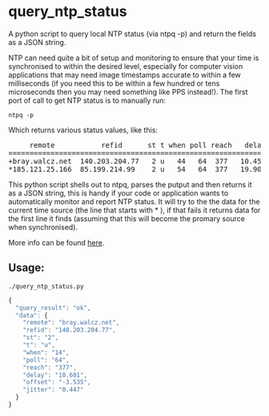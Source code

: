 # query_ntp_status
A python script to query local NTP status (via ntpq -p) and return the fields as a JSON string.

NTP can need quite a bit of setup and monitoring to ensure that your time is synchronised to within the desired level, especially for computer vision applications that may need image timestamps accurate to within a few milliseconds (if you need this to be within a few hundred or tens microseconds then you may need something like PPS instead!).  The first port of call to get NTP status is to manually run:

`ntpq -p`

Which returns various status values, like this:

<pre>
     remote           refid      st t when poll reach   delay   offset  jitter
==============================================================================
+bray.walcz.net  140.203.204.77   2 u   44   64  377   10.453   -3.605   0.337
*185.121.25.166  85.199.214.99    2 u   54   64  377   19.904   -4.803   0.500
</pre>

This python script shells out to ntpq, parses the putput and then returns it as a JSON string, this is handy if your code or application wants to automatically monitor and report NTP status. It will try to the the data for the current time source (the line that starts with * ), if that fails it returns data for the first line it finds (assuming that this will become the promary source when synchronised).

More info can be found [here](https://www.ridgesolutions.ie/index.php/2015/04/29/python-script-to-query-ntp-status-and-return-it-as-json/).

Usage:
------

`./query_ntp_status.py`

```javascript
{
  "query_result": "ok",
  "data": {
    "remote": "bray.walcz.net",
    "refid": "140.203.204.77",
    "st": "2",
    "t": "u",
    "when": "14",
    "poll": "64",
    "reach": "377",
    "delay": "10.601",
    "offset": "-3.535",
    "jitter": "0.447"
  }
}
```
